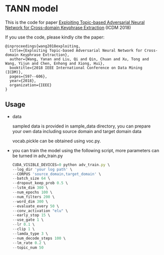 # TANN model

This is the code for paper [Exploiting Topic-based Adversarial Neural Network for Cross-domain Keyphrase Extraction](https://ieeexplore.ieee.org/document/8594884) (ICDM 2018)

If you use the code, please kindly cite the paper:
```
@inproceedings{wang2018exploiting,
  title={Exploiting Topic-based Adversarial Neural Network for Cross-domain Keyphrase Extraction},
  author={Wang, Yanan and Liu, Qi and Qin, Chuan and Xu, Tong and Wang, Yijun and Chen, Enhong and Xiong, Hui},
  booktitle={2018 IEEE International Conference on Data Mining (ICDM)},
  pages={597--606},
  year={2018},
  organization={IEEE}
}
```
## Usage
* data

  sampled data is provided in sample_data directory, you can prepare your own data including source domain and target domain data
  
  vocab.pickle can be obtained using voc.py.
  
* you can train the model using the following script, more parameters can be turned in adv_train.py
    ``` javascript
    CUDA_VISIBLE_DEVICES=0 python adv_train.py \
    --log_dir 'your log path' \
    --CORPUS 'source_domain,target_domain' \
    --batch_size 64 \
    --dropout_keep_prob 0.5 \
    --lstm_dim 300 \
    --num_epochs 100 \
    --num_filters 200 \
    --word_dim 300 \
    --evaluate_every 50 \
    --conv_activation "elu" \
    --early_stop 15 \
    --use_gate 1 \
    --lr 0.1 \
    --clip 1 \
    --lamda_type 3 \
    --num_decode_steps 100 \
    --lm_rate 0.2 \
    --topic_num 50
    ```
